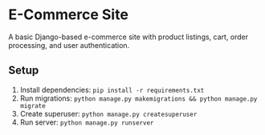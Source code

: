 # E-Commerce Site
A basic Django-based e-commerce site with product listings, cart, order processing, and user authentication.

## Setup
1. Install dependencies: `pip install -r requirements.txt`
2. Run migrations: `python manage.py makemigrations && python manage.py migrate`
3. Create superuser: `python manage.py createsuperuser`
4. Run server: `python manage.py runserver`